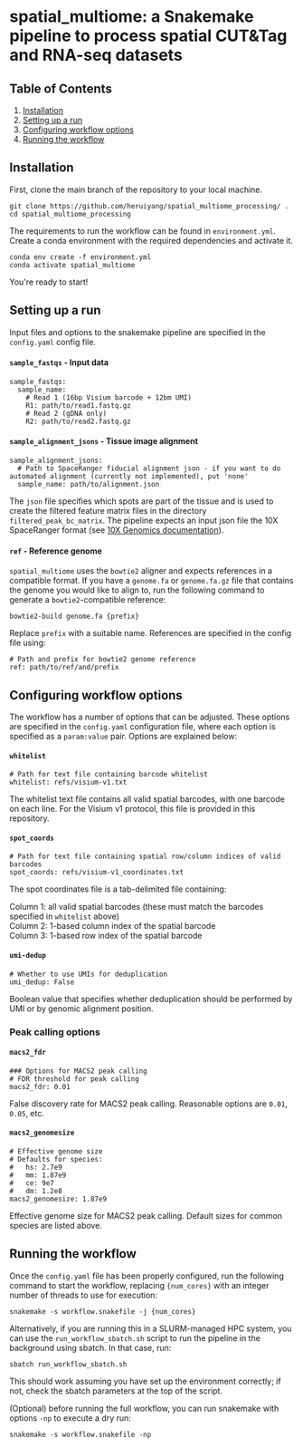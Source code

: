 # spatial_multiome: a Snakemake pipeline to process spatial CUT&Tag and RNA-seq datasets

## Table of Contents

1. [Installation](#installation)
2. [Setting up a run](#setting-up-a-run)
3. [Configuring workflow options](#configuring-workflow-options)
4. [Running the workflow](#running-the-workflow)

## Installation

First, clone the main branch of the repository to your local machine.

```
git clone https://github.com/heruiyang/spatial_multiome_processing/ .
cd spatial_multiome_processing
```

The requirements to run the workflow can be found in `environment.yml`. Create a conda environment with the required dependencies and activate it.

```
conda env create -f environment.yml
conda activate spatial_multiome
```

You're ready to start!

## Setting up a run

Input files and options to the snakemake pipeline are specified in the `config.yaml` config file.

#### `sample_fastqs` - Input data

```
sample_fastqs:
  sample_name:
    # Read 1 (16bp Visium barcode + 12bm UMI)
    R1: path/to/read1.fastq.gz
    # Read 2 (gDNA only)
    R2: path/to/read2.fastq.gz
```

#### `sample_alignment_jsons` - Tissue image alignment

```
sample_alignment_jsons:
  # Path to SpaceRanger fiducial alignment json - if you want to do automated alignment (currently not implemented), put 'none' 
  sample_name: path/to/alignment.json
```

The `json` file specifies which spots are part of the tissue and is used to create the filtered feature matrix files in the directory `filtered_peak_bc_matrix`. The pipeline expects an input json file the 10X SpaceRanger format (see [10X Genomics documentation](https://www.10xgenomics.com/support/software/space-ranger/analysis/inputs/image-fiducial-alignment)). 

#### `ref` - Reference genome

`spatial_multiome` uses the `bowtie2` aligner and expects references in a compatible format. If you have a `genome.fa` or `genome.fa.gz` file that contains the genome you would like to align to, run the following command to generate a `bowtie2`-compatible reference:

```
bowtie2-build genome.fa {prefix}
```

Replace `prefix` with a suitable name. References are specified in the config file using:

```
# Path and prefix for bowtie2 genome reference
ref: path/to/ref/and/prefix
```

## Configuring workflow options

The workflow has a number of options that can be adjusted. These options are specified in the `config.yaml` configuration file, where each option is specified as a `param:value` pair. Options are explained below:

#### `whitelist`

```
# Path for text file containing barcode whitelist
whitelist: refs/visium-v1.txt
```

The whitelist text file contains all valid spatial barcodes, with one barcode on each line. For the Visium v1 protocol, this file is provided in this repository.

#### `spot_coords`

```
# Path for text file containing spatial row/column indices of valid barcodes
spot_coords: refs/visium-v1_coordinates.txt
```

The spot coordinates file is a tab-delimited file containing:

Column 1: all valid spatial barcodes (these must match the barcodes specified in `whitelist` above) \
Column 2: 1-based column index of the spatial barcode  \
Column 3: 1-based row index of the spatial barcode 

#### `umi-dedup`

```
# Whether to use UMIs for deduplication
umi_dedup: False
```

Boolean value that specifies whether deduplication should be performed by UMI or by genomic alignment position.

### Peak calling options

#### `macs2_fdr`

```
### Options for MACS2 peak calling
# FDR threshold for peak calling
macs2_fdr: 0.01
```

False discovery rate for MACS2 peak calling. Reasonable options are `0.01`, `0.05`, etc.

#### `macs2_genomesize`

```
# Effective genome size
# Defaults for species:
#   hs: 2.7e9
#   mm: 1.87e9
#   ce: 9e7
#   dm: 1.2e8
macs2_genomesize: 1.87e9
```

Effective genome size for MACS2 peak calling. Default sizes for common species are listed above.

## Running the workflow

Once the `config.yaml` file has been properly configured, run the following command to start the workflow, replacing `{num_cores}` with an integer number of threads to use for execution:

```
snakemake -s workflow.snakefile -j {num_cores}
```

Alternatively, if you are running this in a SLURM-managed HPC system, you can use the `run_workflow_sbatch.sh` script to run the pipeline in the background using sbatch. In that case, run:

```
sbatch run_workflow_sbatch.sh
```

This should work assuming you have set up the environment correctly; if not, check the sbatch parameters at the top of the script.

(Optional) before running the full workflow, you can run snakemake with options `-np` to execute a dry run:

```
snakemake -s workflow.snakefile -np
```


